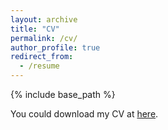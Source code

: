 ```yaml
---
layout: archive
title: "CV"
permalink: /cv/
author_profile: true
redirect_from:
  - /resume
---
```


{% include base_path %}

You could download my CV at [here](../files/CV.pdf).

